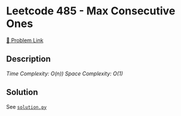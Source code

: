 # Leetcode 485 - Max Consecutive Ones

[🔗 Problem Link](https://leetcode.com/problems/max-consecutive-ones/)

## Description

*Time Complexity: O(n))
Space Complexity: O(1)*

## Solution

See [`solution.py`](solution.py)

